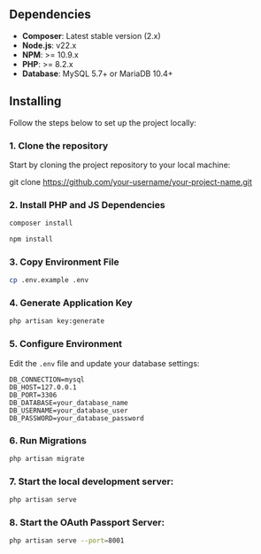 ## Dependencies

- **Composer**: Latest stable version (2.x)
- **Node.js**: v22.x
- **NPM**: >= 10.9.x
- **PHP**: >= 8.2.x
- **Database**: MySQL 5.7+ or MariaDB 10.4+ 

## Installing

Follow the steps below to set up the project locally:

### 1. Clone the repository

Start by cloning the project repository to your local machine:

git clone https://github.com/your-username/your-project-name.git

### 2. Install PHP and JS Dependencies

```bash
composer install
```
```bash
npm install
```

### 3. Copy Environment File

```bash
cp .env.example .env
```

### 4. Generate Application Key

```bash
php artisan key:generate
```

### 5. Configure Environment

Edit the `.env` file and update your database settings:

```env
DB_CONNECTION=mysql
DB_HOST=127.0.0.1
DB_PORT=3306
DB_DATABASE=your_database_name
DB_USERNAME=your_database_user
DB_PASSWORD=your_database_password
```

### 6. Run Migrations

```bash
php artisan migrate
```

### 7. Start the local development server:

```bash
php artisan serve
```

### 8. Start the OAuth Passport Server:

```bash
php artisan serve --port=8001
```

